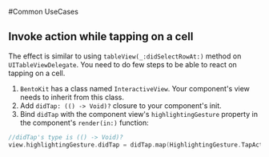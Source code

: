 #Common UseCases
## Invoke action while tapping on a cell
The effect is similar to using `tableView(_:didSelectRowAt:)` method on `UITableViewDelegate`. You need to do few steps to be able to react on tapping on a cell.
1. `BentoKit` has a class named `InteractiveView`. Your component's view needs to inherit from this class.
2. Add `didTap: (() -> Void)?` closure to your component's init.
3. Bind `didTap` with the component view's `highlightingGesture` property in the component's `render(in:)` function:
```swift
//didTap's type is (() -> Void)?
view.highlightingGesture.didTap = didTap.map(HighlightingGesture.TapAction.resign)
```